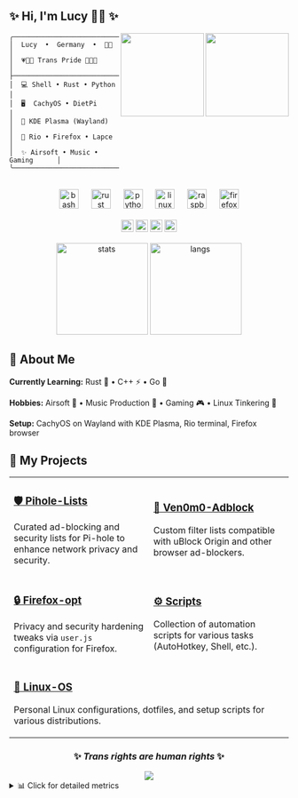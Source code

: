 ## ✨ Hi, I'm Lucy 🏳️‍⚧️ ✨

<div align="right">
<img align="right" height="150" src="https://media1.tenor.com/m/V9oayDDz59IAAAAC/jinx-jinx-arcane.gif"/>
<img align="right" height="150" src="https://media1.tenor.com/m/Fdk1ZDpipXIAAAAd/guilty-gear-bridget.gif"/>
</div>

```
╭──────────────────────────────────╮
│  Lucy  •  Germany  •  🏳️‍⚧️       │
│  💗💜💙 Trans Pride 🩵🩷🤍        │
├──────────────────────────────────┤
│  💻 Shell • Rust • Python        │
│  🖥️  CachyOS • DietPi            │
│  🎨 KDE Plasma (Wayland)          │
│  🎯 Rio • Firefox • Lapce         │
│  ✨ Airsoft • Music • Gaming      │
╰──────────────────────────────────╯
```

<br clear="both"/>

<div align="center">
<img src="https://cdn.jsdelivr.net/gh/devicons/devicon/icons/bash/bash-original.svg" height="35" alt="bash"/>
<img width="15"/>
<img src="https://raw.githubusercontent.com/devicons/devicon/refs/tags/v2.17.0/icons/rust/rust-original.svg" height="35" alt="rust"/>
<img width="15"/>
<img src="https://cdn.jsdelivr.net/gh/devicons/devicon/icons/python/python-original.svg" height="35" alt="python"/>
<img width="15"/>
<img src="https://cdn.jsdelivr.net/gh/devicons/devicon/icons/linux/linux-original.svg" height="35" alt="linux"/>
<img width="15"/>
<img src="https://cdn.jsdelivr.net/gh/devicons/devicon/icons/raspberrypi/raspberrypi-original.svg" height="35" alt="raspberrypi"/>
<img width="15"/>
<img src="https://cdn.jsdelivr.net/gh/devicons/devicon/icons/firefox/firefox-original.svg" height="35" alt="firefox"/>
</div>

<div align="center">
<br/>
<a href="https://github.com/Ven0m0"><img src="https://komarev.com/ghpvc/?username=Ven0m0&color=blueviolet&style=flat-square" height="22" alt="views"/></a>
<a href="https://youtube.com/@ven0m017"><img src="https://img.shields.io/badge/Youtube-FF0000?style=flat-square&logo=youtube&logoColor=white" height="22" alt="youtube"/></a>
<a href="https://linktr.ee/Ven0m0"><img src="https://img.shields.io/badge/Linktree-1de9b6?style=flat-square&logo=linktree&logoColor=white" height="22" alt="linktree"/></a>
<a href="https://www.last.fm/user/Ven0m0"><img src="https://img.shields.io/badge/last.fm-D51007?style=flat-square&logo=last.fm&logoColor=white" height="22" alt="lastfm"/></a>
</div>

<br/>

<div align="center">
<img src="https://github-readme-stats.vercel.app/api?username=Ven0m0&hide_title=false&hide_rank=false&show_icons=true&include_all_commits=true&count_private=true&disable_animations=false&theme=dracula&hide_border=true&title_color=bf91f3&icon_color=bf91f3&text_color=e6e6e6&bg_color=0d1117" height="165" alt="stats"/>
<img src="https://github-readme-stats.vercel.app/api/top-langs?username=Ven0m0&locale=en&hide_title=false&layout=compact&card_width=320&langs_count=6&theme=dracula&hide_border=true&title_color=bf91f3&text_color=e6e6e6&bg_color=0d1117" height="165" alt="langs"/>
</div>

## 💜 About Me

**Currently Learning:** Rust 🦀 • C++ ⚡ • Go 🐹

**Hobbies:** Airsoft 🎯 • Music Production 🎵 • Gaming 🎮 • Linux Tinkering 🔧

**Setup:** CachyOS on Wayland with KDE Plasma, Rio terminal, Firefox browser

## 🚀 My Projects

<table>
<tr>
<td width="50%">

### [🛡️ Pihole-Lists](https://github.com/Ven0m0/Pihole-Lists)
Curated ad-blocking and security lists for Pi-hole to enhance network privacy and security.

</td>
<td width="50%">

### [🚫 Ven0m0-Adblock](https://github.com/Ven0m0/Ven0m0-Adblock)
Custom filter lists compatible with uBlock Origin and other browser ad-blockers.

</td>
</tr>
<tr>
<td width="50%">

### [🔒 Firefox-opt](https://github.com/Ven0m0/Firefox-opt)
Privacy and security hardening tweaks via `user.js` configuration for Firefox.

</td>
<td width="50%">

### [⚙️ Scripts](https://github.com/Ven0m0/Scripts)
Collection of automation scripts for various tasks (AutoHotkey, Shell, etc.).

</td>
</tr>
<tr>
<td width="50%" colspan="2">

### [🐧 Linux-OS](https://github.com/Ven0m0/Linux-OS)
Personal Linux configurations, dotfiles, and setup scripts for various distributions.

</td>
</tr>
</table>

<div align="center">

### ✨ *Trans rights are human rights* ✨

<img src="https://capsule-render.vercel.app/api?type=waving&color=gradient&customColorList=12,13,14,15,16&height=100&section=footer&text=Thanks%20for%20visiting!&fontSize=24&fontColor=fff&animation=twinkling"/>

</div>

<details>
<summary>📊 Click for detailed metrics</summary>
<br/>
<div align="center">
<img src="metrics.classic.svg" alt="Detailed Metrics" width="100%"/>
</div>
</details>
